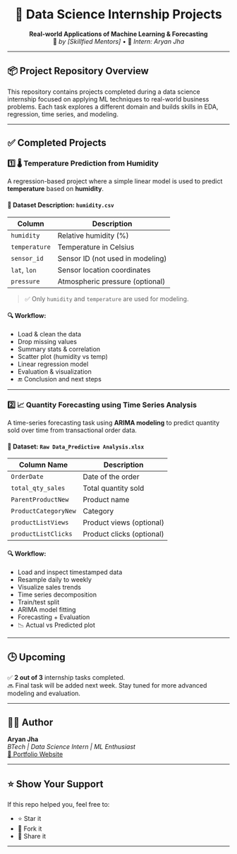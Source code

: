 <div align="center">

# 🔬 Data Science Internship Projects

**Real-world Applications of Machine Learning & Forecasting**  
🔗 _by [Skillfied Mentors]_ • 🧠 _Intern: Aryan Jha_

</div>

---

## 📦 Project Repository Overview

This repository contains projects completed during a data science internship focused on applying ML techniques to real-world business problems. Each task explores a different domain and builds skills in EDA, regression, time series, and modeling.

---

## ✅ Completed Projects

### 1️⃣ 🌡️ Temperature Prediction from Humidity

A regression-based project where a simple linear model is used to predict **temperature** based on **humidity**.

#### 📁 Dataset Description: `humidity.csv`

| Column       | Description                         |
|--------------|-------------------------------------|
| `humidity`   | Relative humidity (%)               |
| `temperature`| Temperature in Celsius              |
| `sensor_id`  | Sensor ID (not used in modeling)    |
| `lat`, `lon` | Sensor location coordinates         |
| `pressure`   | Atmospheric pressure (optional)     |

> ✅ Only `humidity` and `temperature` are used for modeling.

#### 🔍 Workflow:

- Load & clean the data  
- Drop missing values  
- Summary stats & correlation  
- Scatter plot (humidity vs temp)  
- Linear regression model  
- Evaluation & visualization  
- 🔚 Conclusion and next steps

---

### 2️⃣ 📈 Quantity Forecasting using Time Series Analysis

A time-series forecasting task using **ARIMA modeling** to predict quantity sold over time from transactional order data.

#### 📁 Dataset: `Raw Data_Predictive Analysis.xlsx`

| Column Name          | Description                     |
|----------------------|---------------------------------|
| `OrderDate`          | Date of the order               |
| `total_qty_sales`    | Total quantity sold             |
| `ParentProductNew`   | Product name                    |
| `ProductCategoryNew` | Category                        |
| `productListViews`   | Product views (optional)        |
| `productListClicks`  | Product clicks (optional)       |

#### 🔍 Workflow:

- Load and inspect timestamped data  
- Resample daily to weekly  
- Visualize sales trends  
- Time series decomposition  
- Train/test split  
- ARIMA model fitting  
- Forecasting + Evaluation  
- 📉 Actual vs Predicted plot  

---

## 🕒 Upcoming

✅ **2 out of 3** internship tasks completed.  
🔜 Final task will be added next week. Stay tuned for more advanced modeling and evaluation.

---

## 👨‍💻 Author

**Aryan Jha**  
_BTech | Data Science Intern | ML Enthusiast_  
[🔗 Portfolio Website](https://aryannn2412.github.io)

---

## ⭐️ Show Your Support

If this repo helped you, feel free to:

- ⭐ Star it
- 🍴 Fork it
- 👀 Share it

---

